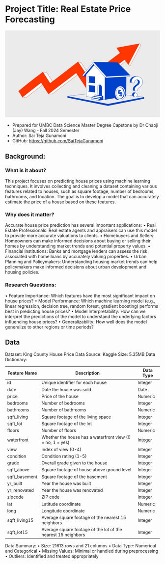 # Project Title: Real Estate Price Forecasting
![RealeastePic](./Realestate.jpg)  

- Prepared for UMBC Data Science Master Degree Capstone by Dr Chaoji (Jay) Wang - Fall 2024 Semester
- Author: Sai Teja Gunamoni
- GitHub: https://github.com/SaiTejaGunamoni

## Background:

### What is it about?
This project focuses on predicting house prices using machine learning techniques. It involves collecting and cleaning a dataset containing various features related to houses, such as square footage, number of bedrooms, bathrooms, and location. The goal is to develop a model that can accurately estimate the price of a house based on these features.

### Why does it matter?
Accurate house price prediction has several important applications:
•	Real Estate Professionals: Real estate agents and appraisers can use this model to provide more accurate valuations to clients.
•	Homebuyers and Sellers: Homeowners can make informed decisions about buying or selling their homes by understanding market trends and potential property values.
•	Financial Institutions: Banks and mortgage lenders can assess the risk associated with home loans by accurately valuing properties.
•	Urban Planning and Policymakers: Understanding housing market trends can help policymakers make informed decisions about urban development and housing policies.

### Research Questions:

•	Feature Importance: Which features have the most significant impact on house prices?
•	Model Performance: Which machine learning model (e.g., linear regression, decision tree, random forest, gradient boosting) performs best in predicting house prices?
•	Model Interpretability: How can we interpret the predictions of the model to understand the underlying factors influencing house prices?
•	Generalizability: How well does the model generalize to other regions or time periods?

## Data
Dataset: King County House Price Data
Source: Kaggle
Size: 5.35MB
Data Dictionary:

| Feature Name | Description | Data Type |
|---|---|---|
| id | Unique identifier for each house | Integer |
| date | Date the house was sold | Date |
| price | Price of the house | Numeric |
| bedrooms | Number of bedrooms | Integer |
| bathrooms | Number of bathrooms | Numeric |
| sqft_living | Square footage of the living space | Integer |
| sqft_lot | Square footage of the lot | Integer |
| floors | Number of floors | Numeric |
| waterfront | Whether the house has a waterfront view (0 = no, 1 = yes) | Integer |
| view | Index of view (0-4) | Integer |
| condition | Condition rating (1-5) | Integer |
| grade | Overall grade given to the house | Integer |
| sqft_above | Square footage of house above ground level | Integer |
| sqft_basement | Square footage of the basement | Integer |
| yr_built | Year the house was built | Integer |
| yr_renovated | Year the house was renovated | Integer |
| zipcode | ZIP code | Integer |
| lat | Latitude coordinate | Numeric |
| long | Longitude coordinate | Numeric |
| sqft_living15 | Average square footage of the nearest 15 neighbors | Integer |
| sqft_lot15 | Average square footage of the lot of the nearest 15 neighbors | Integer |

Data Summary:
•	Size: 21613 rows and 21 columns
•	Data Type: Numerical and Categorical
•	Missing Values: Minimal or handled during preprocessing
•	Outliers: Identified and treated appropriately

